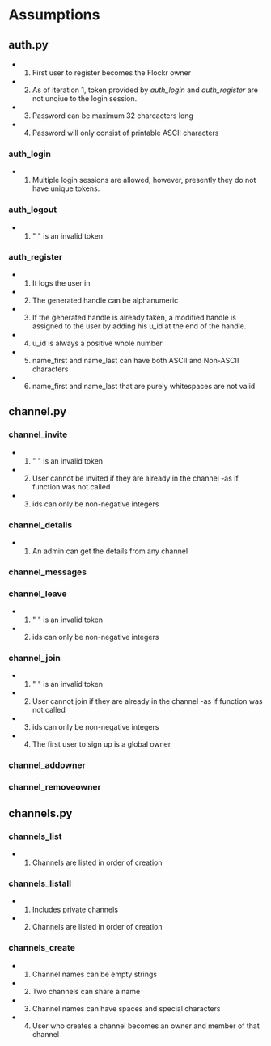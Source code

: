 # Assumptions

## auth.py
- 1. First user to register becomes the Flockr owner
- 2. As of iteration 1, token provided by *auth_login* and *auth_register* are not unqiue to the login session.
- 3. Password can be maximum 32 charcacters long
- 4. Password will only consist of printable ASCII characters

### auth_login
- 1. Multiple login sessions are allowed, however, presently they do not have unique tokens.

### auth_logout
- 1. " " is an invalid token

### auth_register
- 1. It logs the user in
- 2. The generated handle can be alphanumeric
- 3. If the generated handle is already taken, a modified handle is assigned to the user by adding his u_id at the end of the handle.
- 4. u_id is always a positive whole number
- 5. name_first and name_last can have both ASCII and Non-ASCII characters
- 6. name_first and name_last that are purely whitespaces are not valid


## channel.py

### channel_invite
- 1. " " is an invalid token
- 2. User cannot be invited if they are already in the channel -as if function was not called
- 3. ids can only be non-negative integers

### channel_details
- 1. An admin can get the details from any channel

### channel_messages

### channel_leave
- 1. " " is an invalid token
- 2. ids can only be non-negative integers

### channel_join
- 1. " " is an invalid token
- 2. User cannot join if they are already in the channel -as if function was not called
- 3. ids can only be non-negative integers
- 4. The first user to sign up is a global owner

### channel_addowner

### channel_removeowner


## channels.py

### channels_list
- 1. Channels are listed in order of creation

### channels_listall
- 1. Includes private channels
- 2. Channels are listed in order of creation

### channels_create
- 1. Channel names can be empty strings
- 2. Two channels can share a name
- 3. Channel names can have spaces and special characters
- 4. User who creates a channel becomes an owner and member of that channel